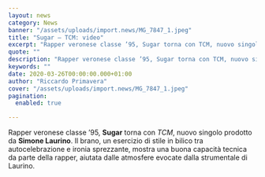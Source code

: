 ```yaml
---
layout: news
category: News
banner: "/assets/uploads/import.news/MG_7847_1.jpeg"
title: "Sugar – TCM: video"
excerpt: "Rapper veronese classe ’95, Sugar torna con TCM, nuovo singolo prodotto da Simone Laurino. Il brano, un esercizio di stile in bilico tra autocelebrazione e ironia sprezzante, mostra una buona capacità tecnica da parte della rapper, aiutata dalle atmosfere evocate dalla strumentale di Laurino"
quote: ""
description: "Rapper veronese classe ’95, Sugar torna con TCM, nuovo singolo prodotto da Simone Laurino. Il brano, un esercizio di stile in bilico tra autocelebrazione e ironia sprezzante, mostra una buona capacità tecnica da parte della rapper, aiutata dalle atmosfere evocate dalla strumentale di Laurino"
keywords: ""
date: 2020-03-26T00:00:00.000+01:00
author: "Riccardo Primavera"
cover: "/assets/uploads/import.news/MG_7847_1.jpeg"
pagination:
  enabled: true

---
```


Rapper veronese classe ’95, **Sugar** torna con _TCM_, nuovo singolo prodotto da **Simone Laurino**. Il brano, un esercizio di stile in bilico tra autocelebrazione e ironia sprezzante, mostra una buona capacità tecnica da parte della rapper, aiutata dalle atmosfere evocate dalla strumentale di Laurino.